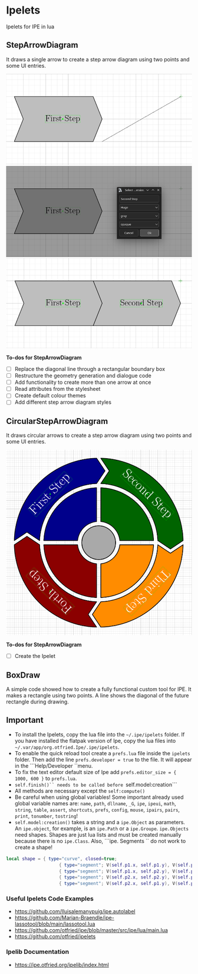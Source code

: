 # Ipelets
Ipelets for IPE in lua

## StepArrowDiagram
It draws a single arrow to create a step arrow diagram using two points and some UI entries. 

![Selecting the bounding box of the arrow](StepArrowDiagram/img/StepArrowDiagram_01.png)
![Choosing the text, textsize, color and background opacity](StepArrowDiagram/img/StepArrowDiagram_02.png)
![Result](StepArrowDiagram/img/StepArrowDiagram_03.png)

**To-dos for StepArrowDiagram**
- [ ] Replace the diagonal line through a rectangular boundary box
- [ ] Restructure the geometry generation and dialogue code
- [ ] Add functionality to create more than one arrow at once
- [ ] Read attributes from the stylesheet
- [ ] Create default colour themes
- [ ] Add different step arrow diagram styles

## CircularStepArrowDiagram
It draws circular arrows to create a step arrow diagram using two points and some UI entries.

![Example](CircularStepArrowDiagram/img/CircularStepArrowDiagram_00.png)

**To-dos for StepArrowDiagram**
- [ ] Create the Ipelet

## BoxDraw
A simple code showed how to create a fully functional custom tool for IPE. It makes a rectangle using two points. A line shows the diagonal of the future rectangle during drawing.

## Important
* To install the Ipelets, copy the lua file into the ```~/.ipe/ipelets``` folder. If you have installed the flatpak version of Ipe, copy the lua files into ```~/.var/app/org.otfried.Ipe/.ipe/ipelets```.
* To enable the quick reload tool create a ```prefs.lua``` file inside the ```ipelets``` folder. Then add the line ```prefs.developer = true``` to the file. It will appear in the ```Help/Developer ``menu.
* To fix the text editor default size of Ipe add ```prefs.editor_size = { 1000, 600 }``` to ```prefs.lua```.
* ```self.finish()`` needs to be called before ```self.model:creation```
* All methods are necessary except the ```self:compute()```
* Be careful when using global variables! Some important already used global variable names are: ```name```, ```path```, ```dllname```, ```_G```, ```ipe```, ```ipeui```, ```math```, ```string```, ```table```, ```assert```, ```shortcuts```, ```prefs```, ```config```, ```mouse```, ```ipairs```, ```pairs```, ```print```, ```tonumber```, ```tostring```!
* ```self.model:creation()``` takes a string and a ```ipe.Object``` as parameters. An ```ipe.object```, for example, is an ```ipe.Path``` or a ```ipe.Groupe```. ```ipe.Objects``` need shapes. Shapes are just lua lists and must be created manually because there is no ```ipe.Class```. Also, ```ipe. Segments `` do not work to create a shape!

```lua
local shape = { type="curve", closed=true;
                    { type="segment"; V(self.p1.x, self.p1.y), V(self.p1.x, self.p2.y) },
                    { type="segment"; V(self.p1.x, self.p2.y), V(self.p2.x, self.p2.y) },
                    { type="segment"; V(self.p2.x, self.p2.y), V(self.p2.x, self.p1.y) },
                    { type="segment"; V(self.p2.x, self.p1.y), V(self.p1.x, self.p1.y) } }
```

### Useful Ipelets Code Examples
* https://github.com/lluisalemanypuig/ipe.autolabel
* https://github.com/Marian-Braendle/ipe-lassotool/blob/main/lassotool.lua
* https://github.com/otfried/ipe/blob/master/src/ipe/lua/main.lua
* https://github.com/otfried/ipelets

### Ipelib Documentation
* https://ipe.otfried.org/ipelib/index.html
